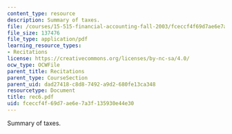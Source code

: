 ```yaml
---
content_type: resource
description: Summary of taxes.
file: /courses/15-515-financial-accounting-fall-2003/fceccf4f69d7ae6e7a3f135930e44e30_rec6.pdf
file_size: 137476
file_type: application/pdf
learning_resource_types:
- Recitations
license: https://creativecommons.org/licenses/by-nc-sa/4.0/
ocw_type: OCWFile
parent_title: Recitations
parent_type: CourseSection
parent_uid: dad27418-c8d8-7492-a9d2-680fe13ca348
resourcetype: Document
title: rec6.pdf
uid: fceccf4f-69d7-ae6e-7a3f-135930e44e30
---
```

Summary of taxes.